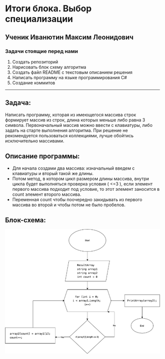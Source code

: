 # Итоги блока. Выбор специализации

## Ученик Иванютин Максим Леонидович

### Задачи стоящие перед нами
1. Создать репозиторий
2. Нарисовать блок схему алгоритма
3. Создать файл README с текстовым описанием решения
4. Написать программу на языке программирования С#
5. Создание коммитов

__________________________________________
## Задача: 
Написать программу, которая из имеющегося массива строк формирует массив из строк, длина которых меньше либо равна 3 символа. Первоначальный массив можно ввести с клавиатуры, либо задать на старте выполнения алгоритма. При решение не рекомендуется пользоваться коллекциями, лучше обойтись исключительно массивами.

## Описание программы:
* Для начала создами два массива: изначальный введем с клавиатуры и вторый такой же длины. 
* Потом метод, в котором цикл размером длины массива, внутри цикла будет выполняться проверка условия ( <=3 ), если элемент первого массива подходит под условие, то этот элемент заносится в count элемент второго массива. 
* Переменная count чтобы поочередно закидывать из первого массива во второй и чтобы потом не было пробелов.

## Блок-схема: 


![Блок-схема](Diagrams.png)
